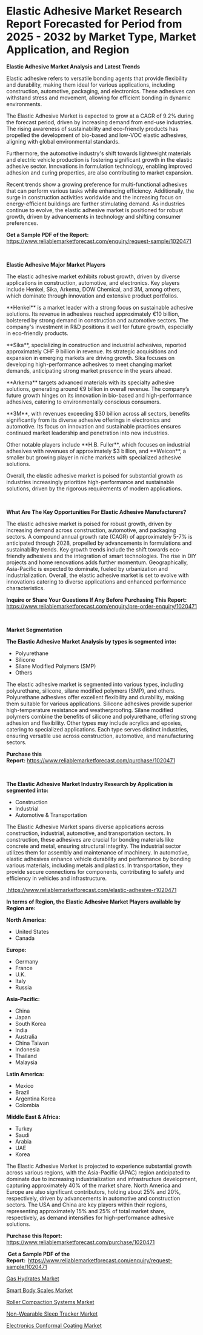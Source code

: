 <p><h1>Elastic Adhesive Market Research Report Forecasted for Period from 2025 -  2032 by Market Type, Market Application, and Region</h1></p><p><strong>Elastic Adhesive Market Analysis and Latest Trends</strong></p>
<p><p>Elastic adhesive refers to versatile bonding agents that provide flexibility and durability, making them ideal for various applications, including construction, automotive, packaging, and electronics. These adhesives can withstand stress and movement, allowing for efficient bonding in dynamic environments. </p><p>The Elastic Adhesive Market is expected to grow at a CAGR of 9.2% during the forecast period, driven by increasing demand from end-use industries. The rising awareness of sustainability and eco-friendly products has propelled the development of bio-based and low-VOC elastic adhesives, aligning with global environmental standards. </p><p>Furthermore, the automotive industry's shift towards lightweight materials and electric vehicle production is fostering significant growth in the elastic adhesive sector. Innovations in formulation technology, enabling improved adhesion and curing properties, are also contributing to market expansion. </p><p>Recent trends show a growing preference for multi-functional adhesives that can perform various tasks while enhancing efficiency. Additionally, the surge in construction activities worldwide and the increasing focus on energy-efficient buildings are further stimulating demand. As industries continue to evolve, the elastic adhesive market is positioned for robust growth, driven by advancements in technology and shifting consumer preferences.</p></p>
<p><strong>Get a Sample PDF of the Report:&nbsp;</strong> <a href="https://www.reliablemarketforecast.com/enquiry/request-sample/1020471?utm_campaign=1140&utm_medium=2&utm_source=Github&utm_content=ia&utm_term=30012025&utm_id=elastic-adhesive">https://www.reliablemarketforecast.com/enquiry/request-sample/1020471</a></p>
<p>&nbsp;</p>
<p><strong>Elastic Adhesive Major Market Players</strong></p>
<p><p>The elastic adhesive market exhibits robust growth, driven by diverse applications in construction, automotive, and electronics. Key players include Henkel, Sika, Arkema, DOW Chemical, and 3M, among others, which dominate through innovation and extensive product portfolios.</p><p>**Henkel** is a market leader with a strong focus on sustainable adhesive solutions. Its revenue in adhesives reached approximately €10 billion, bolstered by strong demand in construction and automotive sectors. The company's investment in R&D positions it well for future growth, especially in eco-friendly products.</p><p>**Sika**, specializing in construction and industrial adhesives, reported approximately CHF 9 billion in revenue. Its strategic acquisitions and expansion in emerging markets are driving growth. Sika focuses on developing high-performance adhesives to meet changing market demands, anticipating strong market presence in the years ahead.</p><p>**Arkema** targets advanced materials with its specialty adhesive solutions, generating around €9 billion in overall revenue. The company’s future growth hinges on its innovation in bio-based and high-performance adhesives, catering to environmentally conscious consumers.</p><p>**3M**, with revenues exceeding $30 billion across all sectors, benefits significantly from its diverse adhesive offerings in electronics and automotive. Its focus on innovation and sustainable practices ensures continued market leadership and penetration into new industries.</p><p>Other notable players include **H.B. Fuller**, which focuses on industrial adhesives with revenues of approximately $3 billion, and **Weicon**, a smaller but growing player in niche markets with specialized adhesive solutions.</p><p>Overall, the elastic adhesive market is poised for substantial growth as industries increasingly prioritize high-performance and sustainable solutions, driven by the rigorous requirements of modern applications.</p></p>
<p>&nbsp;</p>
<p><strong>What Are The Key Opportunities For Elastic Adhesive Manufacturers?</strong></p>
<p><p>The elastic adhesive market is poised for robust growth, driven by increasing demand across construction, automotive, and packaging sectors. A compound annual growth rate (CAGR) of approximately 5-7% is anticipated through 2028, propelled by advancements in formulations and sustainability trends. Key growth trends include the shift towards eco-friendly adhesives and the integration of smart technologies. The rise in DIY projects and home renovations adds further momentum. Geographically, Asia-Pacific is expected to dominate, fueled by urbanization and industrialization. Overall, the elastic adhesive market is set to evolve with innovations catering to diverse applications and enhanced performance characteristics.</p></p>
<p><strong>Inquire or Share Your Questions If Any Before Purchasing This Report:</strong> <a href="https://www.reliablemarketforecast.com/enquiry/pre-order-enquiry/1020471?utm_campaign=1140&utm_medium=2&utm_source=Github&utm_content=ia&utm_term=30012025&utm_id=elastic-adhesive">https://www.reliablemarketforecast.com/enquiry/pre-order-enquiry/1020471</a></p>
<p>&nbsp;</p>
<p><strong>Market Segmentation</strong></p>
<p><strong>The Elastic Adhesive Market Analysis by types is segmented into:</strong></p>
<p><ul><li>Polyurethane</li><li>Silicone</li><li>Silane Modified Polymers (SMP)</li><li>Others</li></ul></p>
<p><p>The elastic adhesive market is segmented into various types, including polyurethane, silicone, silane modified polymers (SMP), and others. Polyurethane adhesives offer excellent flexibility and durability, making them suitable for various applications. Silicone adhesives provide superior high-temperature resistance and weatherproofing. Silane modified polymers combine the benefits of silicone and polyurethane, offering strong adhesion and flexibility. Other types may include acrylics and epoxies, catering to specialized applications. Each type serves distinct industries, ensuring versatile use across construction, automotive, and manufacturing sectors.</p></p>
<p><strong>Purchase this Report:&nbsp;</strong><a href="https://www.reliablemarketforecast.com/purchase/1020471?utm_campaign=1140&utm_medium=2&utm_source=Github&utm_content=ia&utm_term=30012025&utm_id=elastic-adhesive">https://www.reliablemarketforecast.com/purchase/1020471</a></p>
<p>&nbsp;</p>
<p><strong>The Elastic Adhesive Market Industry Research by Application is segmented into:</strong></p>
<p><ul><li>Construction</li><li>Industrial</li><li>Automotive & Transportation</li></ul></p>
<p><p>The Elastic Adhesive Market spans diverse applications across construction, industrial, automotive, and transportation sectors. In construction, these adhesives are crucial for bonding materials like concrete and metal, ensuring structural integrity. The industrial sector utilizes them for assembly and maintenance of machinery. In automotive, elastic adhesives enhance vehicle durability and performance by bonding various materials, including metals and plastics. In transportation, they provide secure connections for components, contributing to safety and efficiency in vehicles and infrastructure.</p></p>
<p><a href="https://www.reliablemarketforecast.com/elastic-adhesive-r1020471?utm_campaign=1140&utm_medium=2&utm_source=Github&utm_content=ia&utm_term=30012025&utm_id=elastic-adhesive">&nbsp;https://www.reliablemarketforecast.com/elastic-adhesive-r1020471</a></p>
<p><strong>In terms of Region, the Elastic Adhesive Market Players available by Region are:</strong></p>
<p>
    <p> <strong> North America: </strong>
        <ul>
            <li>United States</li>
            <li>Canada</li>
        </ul>
        </p> 
    <p> <strong> Europe: </strong>
        <ul>
            <li>Germany</li>
            <li>France</li>
            <li>U.K.</li>
            <li>Italy</li>
            <li>Russia</li>
        </ul>
        </p> 
    <p> <strong> Asia-Pacific: </strong>
        <ul>
            <li>China</li>
            <li>Japan</li>
            <li>South Korea</li>
            <li>India</li>
            <li>Australia</li>
            <li>China Taiwan</li>
            <li>Indonesia</li>
            <li>Thailand</li>
            <li>Malaysia</li>
        </ul>
        </p> 
    <p> <strong> Latin America: </strong>
        <ul>
            <li>Mexico</li>
            <li>Brazil</li>
            <li>Argentina Korea</li>
            <li>Colombia</li>
        </ul>
        </p> 
    <p> <strong> Middle East & Africa: </strong>
        <ul>
            <li>Turkey</li>
            <li>Saudi</li>
            <li>Arabia</li>
            <li>UAE</li>
            <li>Korea</li>
        </ul>
    </p>
    </p>
<p><p>The Elastic Adhesive Market is projected to experience substantial growth across various regions, with the Asia-Pacific (APAC) region anticipated to dominate due to increasing industrialization and infrastructure development, capturing approximately 40% of the market share. North America and Europe are also significant contributors, holding about 25% and 20%, respectively, driven by advancements in automotive and construction sectors. The USA and China are key players within their regions, representing approximately 15% and 25% of total market share, respectively, as demand intensifies for high-performance adhesive solutions.</p></p>
<p><strong>Purchase this Report: </strong><a href="https://www.reliablemarketforecast.com/purchase/1020471?utm_campaign=1140&utm_medium=2&utm_source=Github&utm_content=ia&utm_term=30012025&utm_id=elastic-adhesive">https://www.reliablemarketforecast.com/purchase/1020471</a></p>
<p>&nbsp;<strong>Get a Sample PDF of the Report:&nbsp;&nbsp;</strong><a href="https://www.reliablemarketforecast.com/enquiry/request-sample/1020471?utm_campaign=1140&utm_medium=2&utm_source=Github&utm_content=ia&utm_term=30012025&utm_id=elastic-adhesive">https://www.reliablemarketforecast.com/enquiry/request-sample/1020471</a></p>
<p><strong></strong></p>
<p><p><a href="https://github.com/techerghalim/Market-Research-Report-List-1/blob/main/gas-hydrates-market.md?utm_campaign=1140&utm_medium=2&utm_source=Github&utm_content=ia&utm_term=30012025&utm_id=elastic-adhesive">Gas Hydrates Market</a></p><p><a href="https://www.linkedin.com/pulse/key-driving-factors-smart-body-scales-industry-striking-cagr-kt4dc?utm_campaign=1140&utm_medium=2&utm_source=Github&utm_content=ia&utm_term=30012025&utm_id=elastic-adhesive">Smart Body Scales Market</a></p><p><a href="https://www.linkedin.com/pulse/insights-roller-compaction-systems-market-players-size-geographical-txs4f?utm_campaign=1140&utm_medium=2&utm_source=Github&utm_content=ia&utm_term=30012025&utm_id=elastic-adhesive">Roller Compaction Systems Market</a></p><p><a href="https://www.linkedin.com/pulse/factors-affecting-non-wearable-sleep-trackermarket-qachc?utm_campaign=1140&utm_medium=2&utm_source=Github&utm_content=ia&utm_term=30012025&utm_id=elastic-adhesive">Non-Wearable Sleep Tracker Market</a></p><p><a href="https://github.com/musickyung75/Market-Research-Report-List-1/blob/main/electronics-conformal-coating-market.md?utm_campaign=1140&utm_medium=2&utm_source=Github&utm_content=ia&utm_term=30012025&utm_id=elastic-adhesive">Electronics Conformal Coating Market</a></p></p>